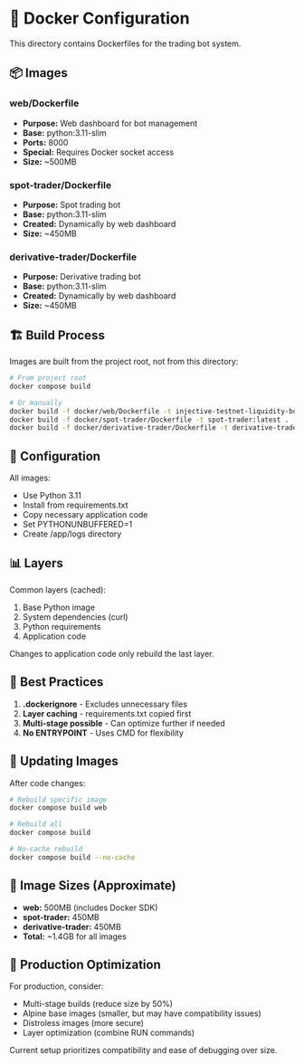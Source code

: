 # 🐳 Docker Configuration

This directory contains Dockerfiles for the trading bot system.

## 📦 Images

### **web/Dockerfile**
- **Purpose:** Web dashboard for bot management
- **Base:** python:3.11-slim
- **Ports:** 8000
- **Special:** Requires Docker socket access
- **Size:** ~500MB

### **spot-trader/Dockerfile**
- **Purpose:** Spot trading bot
- **Base:** python:3.11-slim
- **Created:** Dynamically by web dashboard
- **Size:** ~450MB

### **derivative-trader/Dockerfile**
- **Purpose:** Derivative trading bot
- **Base:** python:3.11-slim
- **Created:** Dynamically by web dashboard
- **Size:** ~450MB

## 🏗️ Build Process

Images are built from the project root, not from this directory:

```bash
# From project root
docker compose build

# Or manually
docker build -f docker/web/Dockerfile -t injective-testnet-liquidity-bot-web .
docker build -f docker/spot-trader/Dockerfile -t spot-trader:latest .
docker build -f docker/derivative-trader/Dockerfile -t derivative-trader:latest .
```

## 🔧 Configuration

All images:
- Use Python 3.11
- Install from requirements.txt
- Copy necessary application code
- Set PYTHONUNBUFFERED=1
- Create /app/logs directory

## 📊 Layers

Common layers (cached):
1. Base Python image
2. System dependencies (curl)
3. Python requirements
4. Application code

Changes to application code only rebuild the last layer.

## 🎯 Best Practices

1. **.dockerignore** - Excludes unnecessary files
2. **Layer caching** - requirements.txt copied first
3. **Multi-stage possible** - Can optimize further if needed
4. **No ENTRYPOINT** - Uses CMD for flexibility

## 🔄 Updating Images

After code changes:

```bash
# Rebuild specific image
docker compose build web

# Rebuild all
docker compose build

# No-cache rebuild
docker compose build --no-cache
```

## 📏 Image Sizes (Approximate)

- **web:** 500MB (includes Docker SDK)
- **spot-trader:** 450MB
- **derivative-trader:** 450MB
- **Total:** ~1.4GB for all images

## 🚀 Production Optimization

For production, consider:
- Multi-stage builds (reduce size by 50%)
- Alpine base images (smaller, but may have compatibility issues)
- Distroless images (more secure)
- Layer optimization (combine RUN commands)

Current setup prioritizes compatibility and ease of debugging over size.

